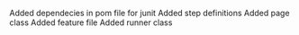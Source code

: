 Added dependecies in pom file for junit
Added step definitions
Added page class
Added feature file
Added runner class 
